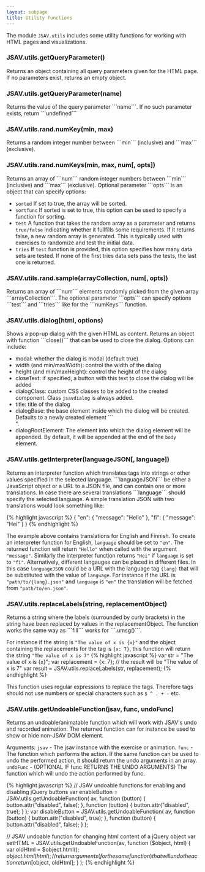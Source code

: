 ```yaml
---
layout: subpage
title: Utility Functions
---
```


The module ```JSAV.utils``` includes some utility functions
for working with HTML pages and visualizations.

<h3 class="apimethod">JSAV.utils.getQueryParameter()</h3>
Returns an object containing all query parameters given for the HTML
page. If no parameters exist, returns an empty object.

<h3 class="apimethod">JSAV.utils.getQueryParameter(name)</h3>
Returns the value of the query parameter ```name```. If no such
parameter exists, return ```undefined```

<h3 class="apimethod">JSAV.utils.rand.numKey(min, max)</h3>
Returns a random integer number between ```min``` (inclusive) and
```max``` (exclusive).

<h3 class="apimethod">JSAV.utils.rand.numKeys(min, max, num[, opts])</h3>
Returns an array of ```num``` random integer numbers between 
```min``` (inclusive) and ```max``` (exclusive). Optional
parameter ```opts``` is an object that can specify options:

 * ```sorted``` If set to true, the array will be sorted.
 * ```sortfunc``` If sorted is set to true, this option can
  be used to specify a function for sorting.
 * ```test``` A function that takes the random array as a
  parameter and returns ```true/false``` indicating whether it
  fullfills some requirements. If it returns false, a new random array is
  generated. This is typically used with exercises to randomize and
  test the initial data.
 * ```tries``` If ```test``` function is provided, this
  option specifies how many data sets are tested. If none of the first
  tries data sets pass the tests, the last one is returned.
  

<h3 class="apimethod">JSAV.utils.rand.sample(arrayCollection, num[, opts])</h3>
Returns an array of ```num``` elements randomly picked from the
given array ```arrayCollection```. The optional parameter
```opts``` can specify options ```test``` and ```tries```
like for the ```numKeys``` function.

<h3 class="apimethod">JSAV.utils.dialog(html, options)</h3>
Shows a pop-up dialog with the given HTML as content. Returns an object
with function ```close()``` that can be used to close the dialog.
Options can include:

 * modal: whether the dialog is modal (default true)
 * width (and min/maxWidth): control the width of the dialog
 * height (and min/maxHeight): control the height of the dialog
 * closeText: if specified, a button with this text to close the dialog
  will be added
 * dialogClass: custom CSS classes to be added to the created component.
  Class ```jsavdialog``` is always added.
 * title: title of the dialog
 * dialogBase: the base element inside which the dialog will be created. Defaults
    to a newly created element ```<div class="jsavdialog"></div>".
 * dialogRootElement: The element into which the dialog element will be appended.
    By default, it will be appended at the end of the ```body``` element.

<h3 class="apimethod">JSAV.utils.getInterpreter(languageJSON[, language])</h3>
Returns an interpreter function which translates tags into strings or other
values specified in the selected language. ```languageJSON``` be either a
JavaScript object or a URL to a JSON file, and can contain one or more
translations. In case there are several translations ```language``` should
specify the selected language. A simple translation JSON with two translations
would look something like:

{% highlight javascript %}
{
  "en": {
    "message": "Hello"
  },
  "fi": {
    "message": "Hei"
  }
}
{% endhighlight %}

The example above contains translations for English and Finnish. To create an
interpreter function for English, ```language``` should be set to ```"en"```.
The returned function will return ```"Hello"``` when called with the argument
```"message"```. Similarly the interpreter function returns ```"Hei"``` if
```language``` is set to ```"fi"```. Alternatively, different langauges can be
placed in different files. In this case ```languageJSON``` could be a URL with
the language tag ```{lang}``` that will be substituted with the value of
```language```. For instance if the URL is ```"path/to/{lang}.json"``` and
```language``` is ```"en"``` the translation will be fetched from
```"path/to/en.json"```.

<h3 class="apimethod">JSAV.utils.replaceLabels(string, replacementObject)</h3>
Returns a string where the labels (surrounded by curly brackets) in the string
have been replaced by values in the replacementObject. The function works the
same way as ```fill``` works for ```.umsg()```.

For instance if the string is ```"The value of x is {x}"``` and the object
containing the replacements for the tag is ```{x: 7}```, this function will
return the string ```"The value of x is 7"```
{% highlight javascript %}
var str = "The value of x is {x}";
var replacement = {x: 7};
// the result will be "The value of x is 7"
var result = JSAV.utils.replaceLabels(str, replacement);
{% endhighlight %}

This function uses regular expressions to replace the tags. Therefore tags
should not use numbers or special characters such as ```$ ^ . + -``` etc.

<h3 class="apimethod">JSAV.utils.getUndoableFunction(jsav, func, undoFunc)</h3>
Returns an undoable/animatable function which will work with JSAV's
undo and recorded animation. The returned function can for instance be
used to show or hide non-JSAV DOM element.

Arguments:
```jsav``` - The jsav instance with the exercise or animation.
```func``` - The function which performs the action. If the same function can
be used to undo the performed action, it should return the undo arguments in an
array.
```undoFunc``` - (OPTIONAL IF func RETURNS THE UNDO ARGUMENTS) The function
which will undo the action performed by func.

{% highlight javascript %}
// JSAV undoable functions for enabling and disabling jQuery buttons
var enableButton = JSAV.utils.getUndoableFunction(
  av,
  function (button) { button.attr("disabled", false); },
  function (button) { button.attr("disabled", true); }
);
var disableButton = JSAV.utils.getUndoableFunction(
  av,
  function (button) { button.attr("disabled", true); },
  function (button) { button.attr("disabled", false); }
);

// JSAV undoable function for changing html content of a jQuery object
var setHTML = JSAV.utils.getUndoableFunction(av,
  function ($object, html) {
    var oldHtml = $object.html();
    $object.html(html);
    // return arguments (for the same function) that will undo the action
    return [$object, oldHtml];
  }
);
{% endhighlight %}
